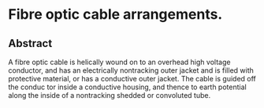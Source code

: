 # Fibre optic cable arrangements.

## Abstract
A fibre optic cable is helically wound on to an overhead high voltage conductor, and has an electrically nontracking outer jacket and is filled with protective material, or has a conductive outer jacket. The cable is guided off the conduc tor inside a conductive housing, and thence to earth potential along the inside of a nontracking shedded or convoluted tube.